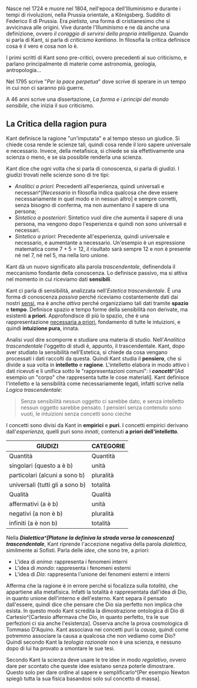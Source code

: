 Nasce nel 1724 e muore nel 1804, nell'epoca dell'Illuminismo e durante i tempi di rivoluzioni, nella Prussia orientale, a Königsberg. Suddito di Federico II di Prussia. Era *pietista*, una forma di cristianesimo che si avvicinava alle origini. Vive durante l'Illuminismo e ne dà anche una definizione, ovvero *il coraggio di servirsi della propria intelligenza*.
Quando si parla di Kant, si parla di *criticismo kantiano*. In filosofia la critica definisce cosa è il vero e cosa non lo è.

I primi scritti di Kant sono pre-critici, ovvero precedenti al suo criticismo, e parlano principalmente di materie come astronomia, geologia, antropologia... 

Nel 1795 scrive "*Per la pace perpetua*" dove scrive di sperare in un tempo in cui non ci saranno più guerre.

A 46 anni scrive una dissertazione, *La forma e i principi del mondo sensibile*, che inizia il suo criticismo.

## La Critica della ragion pura
Kant definisce la ragione "un'imputata" e al tempo stesso un giudice.
Si chiede cosa rende le scienze tali, quindi cosa rende il loro sapere universale e necessario. Invece, della metafisica, si chiede se sia effettivamente una scienza o meno, e se sia possibile renderla una scienza.

Kant dice che ogni volta che si parla di conoscenza, si parla di giudizi. I giudizi trovati nelle scienze sono di tre tipi:
- *Analitici a priori*: Precedenti all'esperienza, quindi universali e necessari^[*Necessario* in filosofia indica qualcosa che deve essere necessariamente in quel modo e in nessun altro] e sempre corretti, senza bisogno di conferma, ma non aumentano il sapere di una persona;
- *Sintetico a posteriori*: Sintetico vuol dire che aumenta il sapere di una persona, ma vengono dopo l'esperienza e quindi non sono universali e necessari.
- *Sintetico a priori*: Precedente all'esperienza, quindi universale e necessario, e aumentante a necessario. Un'esempio è un espressione matematica come $7+5=12$, il risultato sarà sempre $12$ e non è presente né nel $7$, né nel $5$, ma nella loro unione.

Kant dà un nuovo significato alla parola *trascendentale*, definendola il meccanismo fondante della conoscenza. Lo definisce passivo, ma si attiva nel momento in cui riceviamo dati **sensibili**.

Kant ci parla di sensibilità, analizzata nell'*Estetica trascendentale*. È una forma di conoscenza *passiva* perché riceviamo costantemente dati dai nostri <u>sensi</u>, ma è anche *attiva* perché organizziamo tali dati tramite **spazio** e **tempo**. Definisce spazio e tempo forme della sensibilità non derivate, ma esistenti **a priori**. Approfondisce di più lo spazio, che è una rappresentazione <u>necessaria a priori</u>, fondamento di tutte le intuizioni, e quindi **intuizione pura**, innata.

Analisi vuol dire scomporre e studiare una materia di studio. Nell'*Analitica trascendentale* l'oggetto di studi è, appunto, il trascendentale. Kant, dopo aver studiato la sensibilità nell'Estetica, si chiede da cosa vengano processati i dati raccolti da questa. Quindi Kant studia il **pensiero**, che si divide a sua volta in **intelletto** e **ragione**. L'intelletto elabora in modo attivo i dati ricevuti e li unifica sotto le "rappresentazioni comuni": i ***concetti***^[Ad esempio un "corpo" che rappresenta tutte le cose materiali]. Kant definisce l'intelletto e la sensibilità come necessariamente legati, infatti scrive nella *Logica trascendentale*:

> Senza sensibilità nessun oggetto ci sarebbe dato, e senza intelletto nessun oggetto sarebbe pensato. I pensieri senza contenuto sono vuoti, le intuizioni senza concetti sono cieche

I concetti sono divisi da Kant in **empirici** e **puri**. I concetti empirici derivano dall'*esperienza*, quelli puri sono *innati*, contenuti **a priori dell'intelletto**. 

 | GIUDIZI                         | CATEGORIE |
 | ------------------------------- | --------- |
 | Quantità                        | Quantità  |
 | singolari (questo a è b)        | unità     |
 | particolari (alcuni a sono b)   | pluralità |
 | universali (tutti gli a sono b) | totalità  |
 | Qualità                         | Qualità   |
 | affermativi (a è b)             | unità     |
 | negativi (a non è b)            | pluralità |
 | infiniti (a è non b)            | totalità  |

Nella ***Dialettica^[Platone la definiva la strada verso la conoscenza] trascendentale***, Kant riprende l'accezione negativa della parola *dialettica*, similmente ai Sofisti.
Parla delle *idee*, che sono tre, a priori:
- L'idea di *anima*: rappresenta i fenomeni interni
- L'idea di *mondo*: rappresenta i fenomeni esterni
- L'idea di *Dio*: rappresenta l'unione dei fenomeni esterni e interni

Afferma che la ragione è in errore perché si focalizza sulla *totalità*, che appartiene alla metafisica. Infatti la totalità è rappresentata dall'idea di Dio, in quanto unione dell'interno e dell'esterno.
Kant separa il pensato dall'essere, quindi dice che pensare che Dio sia perfetto non implica che esista. In questo modo Kant scredita la dimostrazione ontologica di Dio di Cartesio^[Cartesio affermava che Dio, in quanto perfetto, tra le sue perfezioni ci sia anche l'esistenza].
Osserva anche la prova cosmologica di Tommaso D'Aquino. Kant associava nei concetti puri la *causa*, quindi come potremmo associare la causa a qualcosa che non vediamo come Dio?
Quindi secondo Kant la *teologia razionale* non è una scienza, e nessuno dopo di lui ha provato a smontare le sue tesi. 

Secondo Kant la scienza deve usare le tre idee in modo *regolativo*, ovvero dare per scontato che queste idee esistano senza poterle dimostrare. Questo solo per dare ordine al sapere e semplificarlo^[Per esempio Newton spiegò tutta la sua fisica basandosi solo sul concetto di massa].